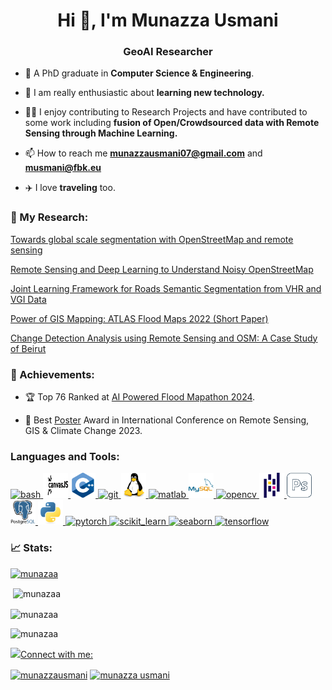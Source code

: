 <h1 align="center">Hi 👋, I'm Munazza Usmani</h1>
<h3 align="center">GeoAI Researcher</h3>

- 🔭 A PhD graduate in **Computer Science & Engineering**.

- 🌱 I am really enthusiastic about **learning new technology.**

- 👨‍💻 I enjoy contributing to Research Projects and have contributed to some work including **fusion of Open/Crowdsourced data with Remote Sensing through Machine Learning.**

- 📫 How to reach me **munazzausmani07@gmail.com** and **musmani@fbk.eu** 

- ✈️ I love **traveling** too.


<h3 align="left"> 📝 My Research:</h3>

<a href="https://www.sciencedirect.com/science/article/pii/S2667393223000029">Towards global scale segmentation with OpenStreetMap and remote sensing</a>

<a href="https://www.mdpi.com/2072-4292/15/18/4639">Remote Sensing and Deep Learning to Understand Noisy OpenStreetMap</a>

<a href="https://ieeexplore.ieee.org/abstract/document/10282859">Joint Learning Framework for Roads Semantic Segmentation from VHR and VGI Data</a>

<a href="https://drops.dagstuhl.de/entities/document/10.4230/LIPIcs.GIScience.2023.75">Power of GIS Mapping: ATLAS Flood Maps 2022 (Short Paper)</a>

<a href="https://files.osmfoundation.org/s/qgHCPFBW8qc4rye">Change Detection Analysis using Remote Sensing and OSM: A Case Study of Beirut</a>

<h3 align="left"> 🏅 Achievements:</h3>
 

- 🏆 Top 76 Ranked at <a href="https://www.grss-ieee.org/community/technical-committees/ai-powered-flood-mapathon/">AI Powered Flood Mapathon 2024</a>.

- &#128220; Best <a href="https://www.researchgate.net/publication/369559101_Geospatial_Technology_for_Flood_Disaster_Mapping_Nigeria-2022_Flood(https://www.grss-ieee.org/community/technical-committees/ai-powered-flood-mapathon/)">Poster</a> Award in International Conference on Remote Sensing, GIS & Climate Change 2023.


<h3 align="left">Languages and Tools:</h3>
<p align="left"> <a href="https://www.gnu.org/software/bash/" target="_blank" rel="noreferrer"> <img src="https://www.vectorlogo.zone/logos/gnu_bash/gnu_bash-icon.svg" alt="bash" width="40" height="40"/> </a> <a href="https://canvasjs.com" target="_blank" rel="noreferrer"> <img src="https://raw.githubusercontent.com/Hardik0307/Hardik0307/master/assets/canvasjs-charts.svg" alt="canvasjs" width="40" height="40"/> </a> <a href="https://www.w3schools.com/cpp/" target="_blank" rel="noreferrer"> <img src="https://raw.githubusercontent.com/devicons/devicon/master/icons/cplusplus/cplusplus-original.svg" alt="cplusplus" width="40" height="40"/> </a> <a href="https://git-scm.com/" target="_blank" rel="noreferrer"> <img src="https://www.vectorlogo.zone/logos/git-scm/git-scm-icon.svg" alt="git" width="40" height="40"/> </a> <a href="https://www.linux.org/" target="_blank" rel="noreferrer"> <img src="https://raw.githubusercontent.com/devicons/devicon/master/icons/linux/linux-original.svg" alt="linux" width="40" height="40"/> </a> <a href="https://www.mathworks.com/" target="_blank" rel="noreferrer"> <img src="https://upload.wikimedia.org/wikipedia/commons/2/21/Matlab_Logo.png" alt="matlab" width="40" height="40"/> </a> <a href="https://www.mysql.com/" target="_blank" rel="noreferrer"> <img src="https://raw.githubusercontent.com/devicons/devicon/master/icons/mysql/mysql-original-wordmark.svg" alt="mysql" width="40" height="40"/> </a> <a href="https://opencv.org/" target="_blank" rel="noreferrer"> <img src="https://www.vectorlogo.zone/logos/opencv/opencv-icon.svg" alt="opencv" width="40" height="40"/> </a> <a href="https://pandas.pydata.org/" target="_blank" rel="noreferrer"> <img src="https://raw.githubusercontent.com/devicons/devicon/2ae2a900d2f041da66e950e4d48052658d850630/icons/pandas/pandas-original.svg" alt="pandas" width="40" height="40"/> </a> <a href="https://www.photoshop.com/en" target="_blank" rel="noreferrer"> <img src="https://raw.githubusercontent.com/devicons/devicon/master/icons/photoshop/photoshop-line.svg" alt="photoshop" width="40" height="40"/> </a> <a href="https://www.postgresql.org" target="_blank" rel="noreferrer"> <img src="https://raw.githubusercontent.com/devicons/devicon/master/icons/postgresql/postgresql-original-wordmark.svg" alt="postgresql" width="40" height="40"/> </a> <a href="https://www.python.org" target="_blank" rel="noreferrer"> <img src="https://raw.githubusercontent.com/devicons/devicon/master/icons/python/python-original.svg" alt="python" width="40" height="40"/> </a> <a href="https://pytorch.org/" target="_blank" rel="noreferrer"> <img src="https://www.vectorlogo.zone/logos/pytorch/pytorch-icon.svg" alt="pytorch" width="40" height="40"/> </a> <a href="https://scikit-learn.org/" target="_blank" rel="noreferrer"> <img src="https://upload.wikimedia.org/wikipedia/commons/0/05/Scikit_learn_logo_small.svg" alt="scikit_learn" width="40" height="40"/> </a> <a href="https://seaborn.pydata.org/" target="_blank" rel="noreferrer"> <img src="https://seaborn.pydata.org/_images/logo-mark-lightbg.svg" alt="seaborn" width="40" height="40"/> </a> <a href="https://www.tensorflow.org" target="_blank" rel="noreferrer"> <img src="https://www.vectorlogo.zone/logos/tensorflow/tensorflow-icon.svg" alt="tensorflow" width="40" height="40"/> </a> </p>

<h3 align="left"> 📈 Stats:</h3>


<p align="left"> <a href="https://github.com/ryo-ma/github-profile-trophy"><img src="https://github-profile-trophy.vercel.app/?username=munazaa" alt="munazaa" /></a> </p>

<p>&nbsp;<img align="center" src="https://github-readme-stats.vercel.app/api?username=munazaa&show_icons=true&locale=en" alt="munazaa" /></p>

<p><img align="center" src="https://github-readme-streak-stats.herokuapp.com/?user=munazaa&" alt="munazaa" /></p>
<p align="left"> <img src="https://komarev.com/ghpvc/?username=munazaa&label=Profile%20views&color=0e75b6&style=flat" alt="munazaa" /> </p>
<p align="left"> <a href="https://twitter.com/munazzausmani" target="blank"><img src="https://img.shields.io/twitter/follow/munazzausmani?logo=twitter&style=for-the-

<h3 align="left">Connect with me:</h3>
<p align="left">
<a href="https://twitter.com/munazzausmani" target="blank"><img align="center" src="https://raw.githubusercontent.com/rahuldkjain/github-profile-readme-generator/master/src/images/icons/Social/twitter.svg" alt="munazzausmani" height="30" width="40" /></a>
<a href="https://linkedin.com/in/munazza usmani" target="blank"><img align="center" src="https://raw.githubusercontent.com/rahuldkjain/github-profile-readme-generator/master/src/images/icons/Social/linked-in-alt.svg" alt="munazza usmani" height="30" width="40" /></a>
</p>

